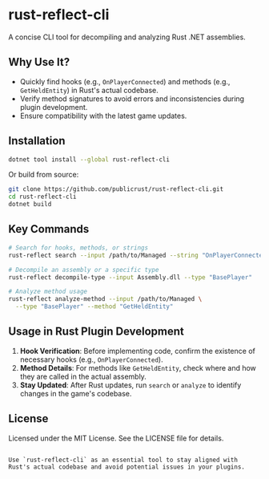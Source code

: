 # rust-reflect-cli

A concise CLI tool for decompiling and analyzing Rust .NET assemblies.

## Why Use It?
- Quickly find hooks (e.g., `OnPlayerConnected`) and methods (e.g., `GetHeldEntity`) in Rust's actual codebase.
- Verify method signatures to avoid errors and inconsistencies during plugin development.
- Ensure compatibility with the latest game updates.

## Installation
```bash
dotnet tool install --global rust-reflect-cli
```
Or build from source:
```bash
git clone https://github.com/publicrust/rust-reflect-cli.git
cd rust-reflect-cli
dotnet build
```

## Key Commands
```bash
# Search for hooks, methods, or strings
rust-reflect search --input /path/to/Managed --string "OnPlayerConnected"

# Decompile an assembly or a specific type
rust-reflect decompile-type --input Assembly.dll --type "BasePlayer"

# Analyze method usage
rust-reflect analyze-method --input /path/to/Managed \
  --type "BasePlayer" --method "GetHeldEntity"
```

## Usage in Rust Plugin Development
1. **Hook Verification**: Before implementing code, confirm the existence of necessary hooks (e.g., `OnPlayerConnected`).
2. **Method Details**: For methods like `GetHeldEntity`, check where and how they are called in the actual assembly.
3. **Stay Updated**: After Rust updates, run `search` or `analyze` to identify changes in the game's codebase.

## License
Licensed under the MIT License. See the LICENSE file for details.

```

Use `rust-reflect-cli` as an essential tool to stay aligned with Rust's actual codebase and avoid potential issues in your plugins.

